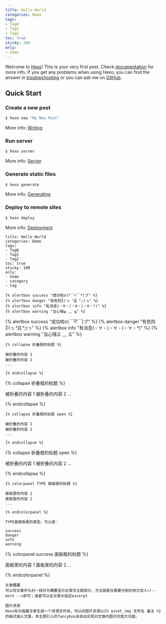 ```yaml
---
title: Hello World
categories: Demo
tags:
- Tag0
- Tag1
- Tag2
toc: true
sticky: 100 
only:
- home
---
```

Welcome to [Hexo](https://hexo.io/)! This is your very first post. Check [documentation](https://hexo.io/docs/) for more info. If you get any problems when using Hexo, you can find the answer in [troubleshooting](https://hexo.io/docs/troubleshooting.html) or you can ask me on [GitHub](https://github.com/hexojs/hexo/issues).

## Quick Start

### Create a new post

``` bash
$ hexo new "My New Post"
```

More info: [Writing](https://hexo.io/docs/writing.html)

### Run server

``` bash
$ hexo server
```

More info: [Server](https://hexo.io/docs/server.html)

### Generate static files

``` bash
$ hexo generate
```

More info: [Generating](https://hexo.io/docs/generating.html)

### Deploy to remote sites

``` bash
$ hexo deploy
```

More info: [Deployment](https://hexo.io/docs/one-command-deployment.html)

```
title: Hello World
categories: Demo
tags:
- Tag0
- Tag1
- Tag2
toc: true
sticky: 100 
only:
- home
- category
- tag
```

```
{% alertbox success "成功啦o(*￣▽￣*)ブ" %}
{% alertbox danger "有危险Σ(っ °Д °;)っ" %}
{% alertbox info "有消息(・∀・(・∀・(・∀・*)" %}
{% alertbox warning "当心哦≧ ﹏ ≦" %}
```

{% alertbox success "成功啦o(*￣▽￣*)ブ" %}
{% alertbox danger "有危险Σ(っ °Д °;)っ" %}
{% alertbox info "有消息(・∀・(・∀・(・∀・*)" %}
{% alertbox warning "当心哦≧ ﹏ ≦" %}

```
{% collapse 折叠框的标题 %}

被折叠的内容 1
被折叠的内容 2
...

{% endcollapse %}
```

{% collapse 折叠框的标题 %}

被折叠的内容 1
被折叠的内容 2
...

{% endcollapse %}

```
{% collapse 折叠框的标题 open %}

被折叠的内容 1
被折叠的内容 2
...

{% endcollapse %}
```



{% collapse 折叠框的标题 open %}

被折叠的内容 1
被折叠的内容 2
...

{% endcollapse %}

```
{% colorpanel TYPE 面板框的标题 %}

面板里的内容 1
面板里的内容 2
...

{% endcolorpanel %}

TYPE是面板框的类型，可以是：

success
danger
info
warning
```

{% colorpanel success 面板框的标题 %}

面板里的内容 1
面板里的内容 2
...

{% endcolorpanel %}

```
文章概要
可以将文章开头的一段作为概要显示在首页主题部分，方法就是在需要分割的地方加入<!-- more -->即可；或者可以在文章头指定excerpt

图片资源
Hexo有为每篇文章生成一个资源文件夹，可以将图片资源以{% asset_img 文件名 备注 %}的格式插入文章，本主题引入的fancybox会自动实现对文章内图片的放大功能。
```

